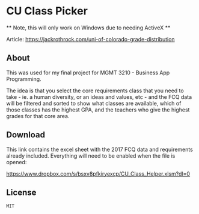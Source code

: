 # CU Class Picker

** Note, this will only work on Windows due to needing ActiveX **

Article: https://jackrothrock.com/uni-of-colorado-grade-distribution

## About
This was used for my final project for MGMT 3210 - Business App Programming. 

The idea is that you select the core requirements class that you need to take - ie. a human diversity, or an ideas and values, etc - and the FCQ data will be filtered and sorted to show what classes are available, which of those classes has the highest GPA, and the teachers who give the highest grades for that core area.

## Download
This link contains the excel sheet with the 2017 FCQ data and requirements already included. Everything will need to be enabled when the file is opened:

https://www.dropbox.com/s/bsxv8pfkiryexcp/CU_Class_Helper.xlsm?dl=0

## License
    MIT